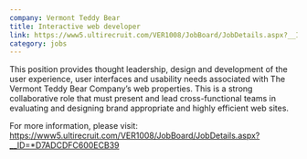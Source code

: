 ```yaml
---
company: Vermont Teddy Bear
title: Interactive web developer
link: https://www5.ultirecruit.com/VER1008/JobBoard/JobDetails.aspx?__ID=*D7ADCDFC600ECB39
category: jobs
---
```


This position provides thought leadership, design and development of the user experience, user interfaces and usability needs associated with The Vermont Teddy Bear Company’s web properties. This is a strong collaborative role that must present and lead cross-functional teams in evaluating and designing brand appropriate and highly efficient web sites.

For more information, please visit: https://www5.ultirecruit.com/VER1008/JobBoard/JobDetails.aspx?__ID=*D7ADCDFC600ECB39